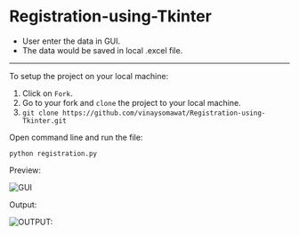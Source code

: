 # Registration-using-Tkinter

* User enter the data in GUI.
* The data would be saved in local .excel file.
------------------------------------------------------------------
To setup the project on your local machine:

1. Click on `Fork`.
2. Go to your fork and `clone` the project to your local machine.
3. `git clone https://github.com/vinaysomawat/Registration-using-Tkinter.git`

Open command line and run the file:

`python registration.py`

Preview: 

![GUI](https://github.com/vinaysomawat/Registration-using-Tkinter/blob/master/registration.jpg)

Output:

![OUTPUT:](https://github.com/vinaysomawat/Registration-using-Tkinter/blob/master/formoutput.jpg)


